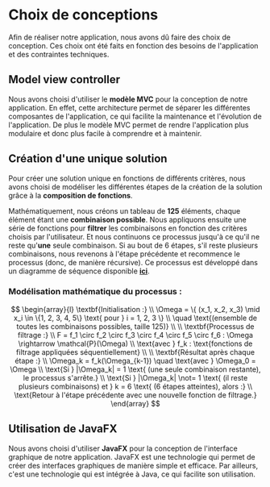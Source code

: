 # Choix de conceptions

Afin de réaliser notre application, nous avons dû faire des choix de conception. Ces choix ont été faits en fonction des besoins de l'application et des contraintes techniques.

## Model view controller

Nous avons choisi d'utiliser le **modèle MVC** pour la conception de notre application. 
En effet, cette architecture permet de séparer les différentes composantes de l'application, ce qui facilite la maintenance et l'évolution de l'application. 
De plus le modèle MVC permet de rendre l'application plus modulaire et donc plus facile à comprendre et à maintenir. 

## Création d'une unique solution

Pour créer une solution unique en fonctions de différents critères, nous avons choisi de modéliser les différentes étapes de la création de la solution grâce à la **composition de fonctions**. 

Mathématiquement, nous créons un tableau de **125** éléments, chaque élément étant une **combinaison possible**. Nous appliquons ensuite une série de fonctions pour **filtrer** les combinaisons en fonction des critères choisis par l'utilisateur. Et nous continuons ce processus jusqu'à ce qu'il ne reste qu'**une** seule combinaison. Si au bout de 6 étapes, s'il reste plusieurs combinaisons, nous revenons à l'étape précédente et recommence le processus (donc, de manière récursive). Ce processus est développé dans un diagramme de séquence disponible **[ici](Initialisation-de-la-partie.md)**.

### Modélisation mathématique du processus :
$$
\begin{array}{l}
\textbf{Initialisation :} \\
\Omega = \{ (x_1, x_2, x_3) \mid x_i \in \{1, 2, 3, 4, 5\} \text{ pour } i = 1, 2, 3 \} \\
\quad \text{(ensemble de toutes les combinaisons possibles, taille 125)} \\
\\
\textbf{Processus de filtrage :} \\
F = f_1 \circ f_2 \circ f_3 \circ f_4 \circ f_5 \circ f_6 : \Omega \rightarrow \mathcal{P}(\Omega) \\
\text{avec } f_k : \text{fonctions de filtrage appliquées séquentiellement} \\
\\
\textbf{Résultat après chaque étape :} \\
\Omega_k = f_k(\Omega_{k-1}) \quad \text{avec } \Omega_0 = \Omega \\
\text{Si } |\Omega_k| = 1 \text{ (une seule combinaison restante), le processus s'arrête.} \\
\text{Si } |\Omega_k| \not= 1 \text{ (il reste plusieurs combinaisons) et } k = 6 \text{ (6 étapes atteintes), alors :} \\
\text{Retour à l'étape précédente avec une nouvelle fonction de filtrage.}
\end{array}
$$

## Utilisation de JavaFX

Nous avons choisi d'utiliser **JavaFX** pour la conception de l'interface graphique de notre application.
JavaFX est une technologie qui permet de créer des interfaces graphiques de manière simple et efficace.
Par ailleurs, c'est une technologie qui est intégrée à Java, ce qui facilite son utilisation.